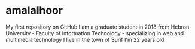 # amalalhoor
My first repository on GitHub
I am a graduate student in 2018 from Hebron University - Faculty of Information Technology - specializing in web and multimedia technology
I live in the town of Surif
I'm 22 years old
